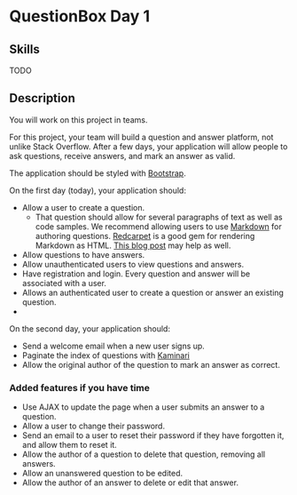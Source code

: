 QuestionBox Day 1
=================

## Skills
TODO

## Description
You will work on this project in teams.

For this project, your team will build a question and answer platform, not unlike Stack Overflow. After a few days, your application will allow people to ask questions, receive answers, and mark an answer as valid.

The application should be styled with [Bootstrap](https://getbootstrap.com/).

On the first day (today), your application should:

- Allow a user to create a question.
  + That question should allow for several paragraphs of text as well as code samples. We recommend allowing users to use [Markdown](https://en.wikipedia.org/wiki/Markdown) for authoring questions. [Redcarpet](https://github.com/vmg/redcarpet) is a good gem for rendering Markdown as HTML. [This blog post](https://richonrails.com/articles/rendering-markdown-with-redcarpet) may help as well.
- Allow questions to have answers.
- Allow unauthenticated users to view questions and answers.
- Have registration and login. Every question and answer will be associated with a user.
- Allows an authenticated user to create a question or answer an existing question.
-

On the second day, your application should:
- Send a welcome email when a new user signs up.
- Paginate the index of questions with [Kaminari](https://github.com/kaminari/kaminari)
- Allow the original author of the question to mark an answer as correct.


### Added features if you have time
- Use AJAX to update the page when a user submits an answer to a question.
- Allow a user to change their password.
- Send an email to a user to reset their password if they have forgotten it, and allow them to reset it.
- Allow the author of a question to delete that question, removing all answers.
- Allow an unanswered question to be edited.
- Allow the author of an answer to delete or edit that answer.
